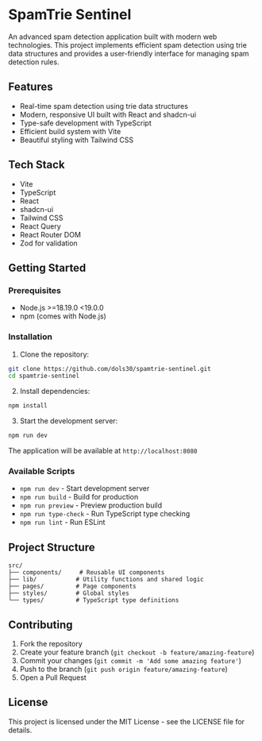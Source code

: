 # SpamTrie Sentinel

An advanced spam detection application built with modern web technologies. This project implements efficient spam detection using trie data structures and provides a user-friendly interface for managing spam detection rules.

## Features

- Real-time spam detection using trie data structures
- Modern, responsive UI built with React and shadcn-ui
- Type-safe development with TypeScript
- Efficient build system with Vite
- Beautiful styling with Tailwind CSS

## Tech Stack

- Vite
- TypeScript
- React
- shadcn-ui
- Tailwind CSS
- React Query
- React Router DOM
- Zod for validation

## Getting Started

### Prerequisites

- Node.js >=18.19.0 <19.0.0
- npm (comes with Node.js)

### Installation

1. Clone the repository:
```bash
git clone https://github.com/dols30/spamtrie-sentinel.git
cd spamtrie-sentinel
```

2. Install dependencies:
```bash
npm install
```

3. Start the development server:
```bash
npm run dev
```

The application will be available at `http://localhost:8080`

### Available Scripts

- `npm run dev` - Start development server
- `npm run build` - Build for production
- `npm run preview` - Preview production build
- `npm run type-check` - Run TypeScript type checking
- `npm run lint` - Run ESLint

## Project Structure

```
src/
├── components/     # Reusable UI components
├── lib/           # Utility functions and shared logic
├── pages/         # Page components
├── styles/        # Global styles
└── types/         # TypeScript type definitions
```

## Contributing

1. Fork the repository
2. Create your feature branch (`git checkout -b feature/amazing-feature`)
3. Commit your changes (`git commit -m 'Add some amazing feature'`)
4. Push to the branch (`git push origin feature/amazing-feature`)
5. Open a Pull Request

## License

This project is licensed under the MIT License - see the LICENSE file for details.
